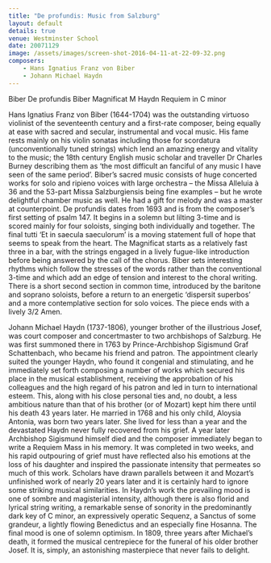 ```yaml
---
title: "De profundis: Music from Salzburg"
layout: default
details: true
venue: Westminster School
date: 20071129
image: /assets/images/screen-shot-2016-04-11-at-22-09-32.png
composers:
    - Hans Ignatius Franz von Biber
    - Johann Michael Haydn
---
```

Biber De profundis
Biber Magnificat
M Haydn Requiem in C minor

Hans Ignatius Franz von Biber (1644-1704) was the outstanding virtuoso violinist of the seventeenth century and a first-rate composer, being equally at ease with sacred and secular, instrumental and vocal music.  His fame rests mainly on his violin sonatas including those for scordatura (unconventionally tuned strings) which lend an amazing energy and vitality to the music; the 18th century English music scholar and traveller Dr Charles Burney describing them as ‘the most difficult an fanciful of any music I have seen of the same period’.  Biber’s sacred music consists of huge concerted works for solo and ripieno voices with large orchestra  – the Missa Alleluia à 36 and the 53-part Missa Salzburgiensis being fine examples – but he wrote delightful chamber music as well. He had a gift for melody and was a master at counterpoint.  De profundis dates from 1693 and is from the composer’s first setting of psalm 147.  It begins in a solemn but lilting 3-time and is scored mainly for four soloists, singing both individually and together.  The final tutti ‘Et in saecula saeculorum’ is a moving statement full of hope that seems to speak from the heart.  The Magnificat starts as a relatively fast three in a bar, with the strings engaged in a lively fugue-like introduction before being answered by the call of the chorus.  Biber sets interesting rhythms which follow the stresses of the words rather than the conventional 3-time and which add an edge of tension and interest to the choral writing.  There is a short second section in common time, introduced by the baritone and soprano soloists, before a return to an energetic ‘dispersit superbos’ and a more contemplative section for solo voices.  The piece ends with a lively 3/2 Amen.

Johann Michael Haydn (1737-1806), younger brother of the illustrious Josef, was court composer and concertmaster to two archbishops of Salzburg.  He was first summoned there in 1763 by Prince-Archbishop Sigismund Graf Schattenbach, who became his friend and patron.  The appointment clearly suited the younger Haydn, who found it congenial and stimulating, and he immediately set forth composing a number of works which secured his place in the musical establishment, receiving the approbation of his colleagues and the high regard of his patron and led in turn to international esteem.  This, along with his close personal ties and, no doubt, a less ambitious nature than that of his brother (or of Mozart) kept him there until his death 43 years later.  He married in 1768 and his only child, Aloysia Antonia, was born two years later.  She lived for less than a year and the devastated Haydn never fully recovered from his grief.  A year later Archbishop Sigismund himself died and the composer immediately began to write a Requiem Mass in his memory. It was completed in two weeks, and his rapid outpouring of grief must have reflected also his emotions at the loss of his daughter and inspired the passionate intensity that permeates so much of this work.  Scholars have drawn parallels between it and Mozart’s unfinished work of nearly 20 years later and it is certainly hard to ignore some striking musical similarities.  In Haydn’s work the prevailing mood is one of sombre and magisterial intensity, although there is also florid and lyrical string writing, a remarkable sense of sonority in the predominantly dark key of C minor, an expressively operatic Sequenz, a Sanctus of some grandeur, a lightly flowing Benedictus and an especially fine Hosanna.  The final mood is one of solemn optimism.  In 1809, three years after Michael’s death, it formed the musical centrepiece for the funeral of his older brother Josef.  It is, simply, an astonishing masterpiece that never fails to delight.
